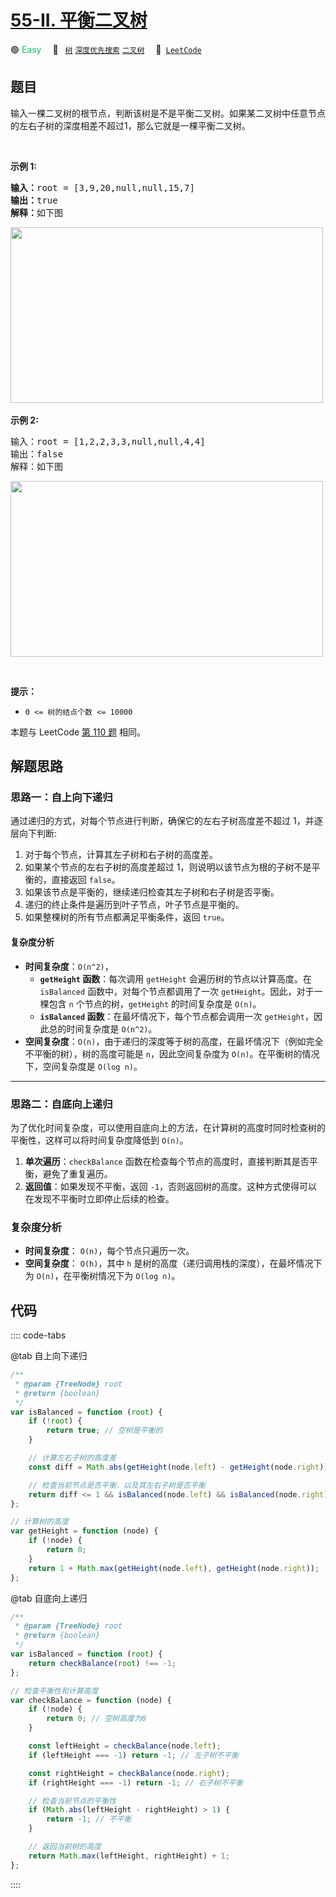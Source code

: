 # [55-II. 平衡二叉树](https://leetcode.cn/problems/ping-heng-er-cha-shu-lcof)

🟢 <font color=#15bd66>Easy</font>&emsp; 🔖&ensp; [`树`](/tag/tree.md) [`深度优先搜索`](/tag/depth-first-search.md) [`二叉树`](/tag/binary-tree.md)&emsp; 🔗&ensp;[`LeetCode`](https://leetcode.cn/problems/ping-heng-er-cha-shu-lcof)

## 题目

<p>输入一棵二叉树的根节点，判断该树是不是平衡二叉树。如果某二叉树中任意节点的左右子树的深度相差不超过1，那么它就是一棵平衡二叉树。</p>

<p>&nbsp;</p>

<p><strong>示例 1:</strong></p>

<pre>
<strong>输入：</strong>root = [3,9,20,null,null,15,7]
<strong>输出：</strong>true 
<strong>解释：</strong>如下图
</pre>

<p><img alt="" src="https://pic.leetcode.cn/1695102431-vbmWJn-image.png" style="height: 281px; width: 500px;" /><br />
<br />
<strong>示例 2:</strong></p>

<pre>
输入：root = [1,2,2,3,3,null,null,4,4]
输出：false
解释：如下图
</pre>
<img alt="" src="https://pic.leetcode.cn/1695102434-WlaxCo-image.png" style="height: 281px; width: 500px;" />
<p>&nbsp;</p>

<p><strong>提示：</strong></p>

<ul>
	<li><code>0 &lt;= 树的结点个数 &lt;= 10000</code></li>
</ul>

本题与 LeetCode [第 110 题](../problem/0110.md) 相同。

## 解题思路

### 思路一：自上向下递归

通过递归的方式，对每个节点进行判断，确保它的左右子树高度差不超过 1，并逐层向下判断:

1. 对于每个节点，计算其左子树和右子树的高度差。
2. 如果某个节点的左右子树的高度差超过 1，则说明以该节点为根的子树不是平衡的，直接返回 `false`。
3. 如果该节点是平衡的，继续递归检查其左子树和右子树是否平衡。
4. 递归的终止条件是遍历到叶子节点，叶子节点是平衡的。
5. 如果整棵树的所有节点都满足平衡条件，返回 `true`。

#### 复杂度分析

- **时间复杂度**：`O(n^2)`，
  - **`getHeight` 函数**：每次调用 `getHeight` 会遍历树的节点以计算高度。在 `isBalanced` 函数中，对每个节点都调用了一次 `getHeight`。因此，对于一棵包含 `n` 个节点的树，`getHeight` 的时间复杂度是 `O(n)`。
  - **`isBalanced` 函数**：在最坏情况下，每个节点都会调用一次 `getHeight`，因此总的时间复杂度是 `O(n^2)`。
- **空间复杂度**：`O(n)`，由于递归的深度等于树的高度，在最坏情况下（例如完全不平衡的树），树的高度可能是 `n`，因此空间复杂度为 `O(n)`。在平衡树的情况下，空间复杂度是 `O(log n)`。

---

### 思路二：自底向上递归

为了优化时间复杂度，可以使用自底向上的方法，在计算树的高度时同时检查树的平衡性，这样可以将时间复杂度降低到 `O(n)`。

1. **单次遍历**：`checkBalance` 函数在检查每个节点的高度时，直接判断其是否平衡，避免了重复遍历。
2. **返回值**：如果发现不平衡，返回 `-1`，否则返回树的高度。这种方式使得可以在发现不平衡时立即停止后续的检查。

### 复杂度分析

- **时间复杂度**： `O(n)`，每个节点只遍历一次。
- **空间复杂度**： `O(h)`，其中 `h` 是树的高度（递归调用栈的深度），在最坏情况下为 `O(n)`，在平衡树情况下为 `O(log n)`。

## 代码

:::: code-tabs

@tab 自上向下递归

```javascript
/**
 * @param {TreeNode} root
 * @return {boolean}
 */
var isBalanced = function (root) {
	if (!root) {
		return true; // 空树是平衡的
	}

	// 计算左右子树的高度差
	const diff = Math.abs(getHeight(node.left) - getHeight(node.right));

	// 检查当前节点是否平衡，以及其左右子树是否平衡
	return diff <= 1 && isBalanced(node.left) && isBalanced(node.right);
};

// 计算树的高度
var getHeight = function (node) {
	if (!node) {
		return 0;
	}
	return 1 + Math.max(getHeight(node.left), getHeight(node.right));
};
```

@tab 自底向上递归

```javascript
/**
 * @param {TreeNode} root
 * @return {boolean}
 */
var isBalanced = function (root) {
	return checkBalance(root) !== -1;
};

// 检查平衡性和计算高度
var checkBalance = function (node) {
	if (!node) {
		return 0; // 空树高度为0
	}

	const leftHeight = checkBalance(node.left);
	if (leftHeight === -1) return -1; // 左子树不平衡

	const rightHeight = checkBalance(node.right);
	if (rightHeight === -1) return -1; // 右子树不平衡

	// 检查当前节点的平衡性
	if (Math.abs(leftHeight - rightHeight) > 1) {
		return -1; // 不平衡
	}

	// 返回当前树的高度
	return Math.max(leftHeight, rightHeight) + 1;
};
```

::::
